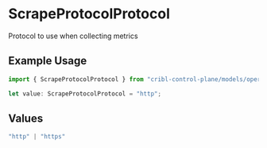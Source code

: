 # ScrapeProtocolProtocol

Protocol to use when collecting metrics

## Example Usage

```typescript
import { ScrapeProtocolProtocol } from "cribl-control-plane/models/operations";

let value: ScrapeProtocolProtocol = "http";
```

## Values

```typescript
"http" | "https"
```